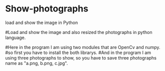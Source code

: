 # Show-photographs
load and show the image in Python

#Load and show the image and also resized the photographs in python language.

#Here in the program I am using two modules that are OpenCv and numpy.
#so first you have to install the both librarys.
#And in the program I am using three photographs to show, so you have to save three photographs name as "a.png, b.png, c.jpg".
